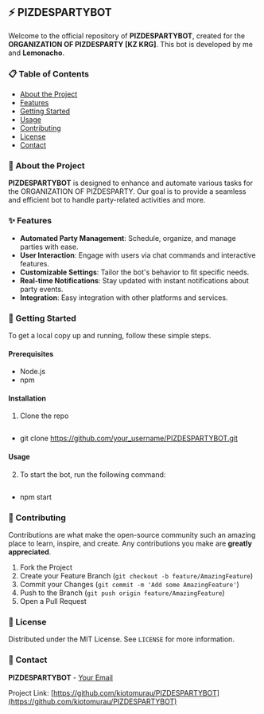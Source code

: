 ## ⚡️ PIZDESPARTYBOT

Welcome to the official repository of **PIZDESPARTYBOT**, created for the **ORGANIZATION OF PIZDESPARTY [KZ KRG]**. This bot is developed by me and **Lemonacho**.

### 📋 Table of Contents
- [About the Project](#about-the-project)
- [Features](#features)
- [Getting Started](#getting-started)
- [Usage](#usage)
- [Contributing](#contributing)
- [License](#license)
- [Contact](#contact)

### 📝 About the Project
**PIZDESPARTYBOT** is designed to enhance and automate various tasks for the ORGANIZATION OF PIZDESPARTY. Our goal is to provide a seamless and efficient bot to handle party-related activities and more.

### ✨ Features
- **Automated Party Management**: Schedule, organize, and manage parties with ease.
- **User Interaction**: Engage with users via chat commands and interactive features.
- **Customizable Settings**: Tailor the bot's behavior to fit specific needs.
- **Real-time Notifications**: Stay updated with instant notifications about party events.
- **Integration**: Easy integration with other platforms and services.

### 🚀 Getting Started
To get a local copy up and running, follow these simple steps.

#### Prerequisites
- Node.js
- npm

#### Installation
1. Clone the repo
   ```sh
-   git clone https://github.com/your_username/PIZDESPARTYBOT.git

#### Usage
2. To start the bot, run the following command:
   ```sh
-   npm start

### 🤝 Contributing
Contributions are what make the open-source community such an amazing place to learn, inspire, and create. Any contributions you make are **greatly appreciated**.

1. Fork the Project
2. Create your Feature Branch (`git checkout -b feature/AmazingFeature`)
3. Commit your Changes (`git commit -m 'Add some AmazingFeature'`)
4. Push to the Branch (`git push origin feature/AmazingFeature`)
5. Open a Pull Request

### 📝 License
Distributed under the MIT License. See `LICENSE` for more information.

### 📧 Contact
**PIZDESPARTYBOT** - [Your Email](mailto:unknownusernxme@outlook.com)

Project Link: [https://github.com/kiotomurau/PIZDESPARTYBOT](https://github.com/kiotomurau/PIZDESPARTYBOT)
